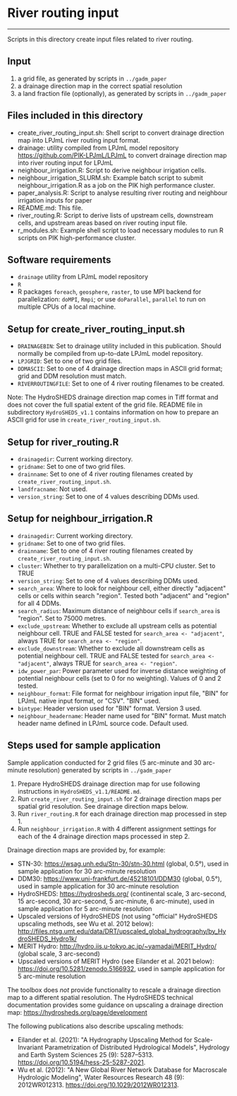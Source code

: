 # River routing input
-----
Scripts in this directory create input files related to river routing.

## Input
  1) a grid file, as generated by scripts in `../gadm_paper`
  2) a drainage direction map in the correct spatial resolution
  3) a land fraction file (optionally), as generated by scripts in `../gadm_paper`

## Files included in this directory
  - create_river_routing_input.sh: Shell script to convert drainage direction
    map into LPJmL river routing input format.
  - drainage: utility compiled from LPJmL model repository
    https://github.com/PIK-LPJmL/LPJmL to convert drainage direction map into
    river routing input for LPJmL
  - neighbour_irrigation.R: Script to derive neighbour irrigation cells.
  - neighbour_irrigation_SLURM.sh: Example batch script to submit
    neighbour_irrigation.R as a job on the PIK high performance cluster.
  - paper_analysis.R: Script to analyse resulting river routing and neighbour
    irrigation inputs for paper
  - README.md: This file.
  - river_routing.R: Script to derive lists of upstream cells, downstream cells,
    and upstream areas based on river routing input file.
  - r_modules.sh: Example shell script to load necessary modules to run R
    scripts on PIK high-performance cluster.
  
## Software requirements
- `drainage` utility from LPJmL model repository
- `R`
- R packages `foreach`, `geosphere`, `raster`, to use MPI backend for
  parallelization: `doMPI`, `Rmpi`; or use `doParallel`, `parallel` to run on
  multiple CPUs of a local machine.
  
## Setup for create_river_routing_input.sh
  - `DRAINAGEBIN`: Set to drainage utility included in this publication. Should
    normally be compiled from up-to-date LPJmL model repository.
  - `LPJGRID`: Set to one of two grid files.
  - `DDMASCII`: Set to one of 4 drainage direction maps in ASCII grid format;
    grid and DDM resolution must match.
  - `RIVERROUTINGFILE`: Set to one of 4 river routing filenames to be created.

Note: The HydroSHEDS drainage direction map comes in Tiff format and does not
cover the full spatial extent of the grid file. README file in subdirectory
`HydroSHEDS_v1.1` contains information on how to prepare an ASCII grid for use
in `create_river_routing_input.sh`.

## Setup for river_routing.R
  - `drainagedir`: Current working directory.
  - `gridname`: Set to one of two grid files.
  - `drainname`: Set to one of 4 river routing filenames created by
    `create_river_routing_input.sh`.
  - `landfracname`: Not used.
  - `version_string`: Set to one of 4 values describing DDMs used.

## Setup for neighbour_irrigation.R
  - `drainagedir`: Current working directory.
  - `gridname`:  Set to one of two grid files.
  - `drainname`: Set to one of 4 river routing filenames created by
    `create_river_routing_input.sh`.
  - `cluster`: Whether to try parallelization on a multi-CPU cluster. Set to TRUE
  - `version_string`: Set to one of 4 values describing DDMs used.
  - `search_area`: Where to look for neighbour cell, either directly "adjacent"
    cells or cells within search "region". Tested both "adjacent" and "region"
    for all 4 DDMs.
  - `search_radius`: Maximum distance of neighbour cells if `search_area` is
    "region". Set to 75000 metres.
  - `exclude_upstream`: Whether to exclude all upstream cells as potential
    neighbour cell. TRUE and FALSE tested for `search_area <- "adjacent"`, always
    TRUE for `search_area <- "region"`.
  - `exclude_downstream`: Whether to exclude all downstream cells as potential
    neighbour cell. TRUE and FALSE tested for `search_area <- "adjacent"`, always
    TRUE for `search_area <- "region"`.
  - `idw_power_par`: Power parameter used for inverse distance weighting of
    potential neighbour cells (set to 0 for no weighting). Values of 0 and 2
    tested.
  - `neighbour_format`: File format for neighbour irrigation input file, "BIN"
    for LPJmL native input format, or "CSV". "BIN" used.
  - `bintype`: Header version used for "BIN" format. Version 3 used.
  - `neighbour_headername`: Header name used for "BIN" format. Must match header
    name defined in LPJmL source code. Default used.

## Steps used for sample application
Sample application conducted for 2 grid files (5 arc-minute and 30 arc-minute
resolution) generated by scripts in `../gadm_paper`

  1) Prepare HydroSHEDS drainage direction map for use following instructions in
    `HydroSHEDS_v1.1/README.md`.
  2) Run `create_river_routing_input.sh` for 2 drainage direction maps per
    spatial grid resolution. See drainage direction maps below.
  3) Run `river_routing.R` for each drainage direction map processed in step 1.
  4) Run `neighbour_irrigation.R` with 4 different assignment settings for each
    of the 4 drainage direction maps processed in step 2.

Drainage direction maps are provided by, for example:
- STN-30: https://wsag.unh.edu/Stn-30/stn-30.html (global, 0.5°), used in sample
  application for 30 arc-minute resolution
- DDM30: https://www.uni-frankfurt.de/45218101/DDM30 (global, 0.5°), used in
  sample application for 30 arc-minute resolution
- HydroSHEDS: https://hydrosheds.org/ (continental scale, 3 arc-second, 15
  arc-second, 30 arc-second, 5 arc-minute, 6 arc-minute), used in sample
  application for 5 arc-minute resolution
- Upscaled versions of HydroSHEDS (not using "official" HydroSHEDS upscaling
  methods, see Wu et al. 2012 below):
  http://files.ntsg.umt.edu/data/DRT/upscaled_global_hydrography/by_HydroSHEDS_Hydro1k/
- MERIT Hydro: http://hydro.iis.u-tokyo.ac.jp/~yamadai/MERIT_Hydro/ (global
  scale, 3 arc-second)
- Upscaled versions of MERIT Hydro (see Eilander et al. 2021 below):
  https://doi.org/10.5281/zenodo.5166932, used in sample application for 5 
  arc-minute resolution

The toolbox does *not* provide functionality to rescale a drainage direction map
to a different spatial resolution. The HydroSHEDS technical documentation
provides some guidance on upscaling a drainage direction map:
https://hydrosheds.org/page/development

The following publications also describe upscaling methods:
- Eilander et al. (2021): "A Hydrography Upscaling Method for Scale-Invariant
  Parametrization of Distributed Hydrological Models", Hydrology and Earth
  System Sciences 25 (9): 5287–5313. https://doi.org/10.5194/hess-25-5287-2021.
- Wu et al. (2012): "A New Global River Network Database for Macroscale
  Hydrologic Modeling", Water Resources Research 48 (9): 2012WR012313.
  https://doi.org/10.1029/2012WR012313.
